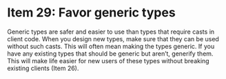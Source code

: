 # Item 29: Favor generic types

Generic types are safer and easier to use than types that require casts in client code.
When you design new types, make sure that they can be used without such casts.
This will often mean making the types generic. If you have any existing types that should be generic but aren’t, generify them.
This will make life easier for new users of these types without breaking existing clients (Item 26).
